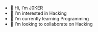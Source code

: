 - 👋 Hi, I’m J0KER
- 👀 I’m interested in Hacking
- 🌱 I’m currently learning Programming 
- 💞️ I’m looking to collaborate on Hacking
